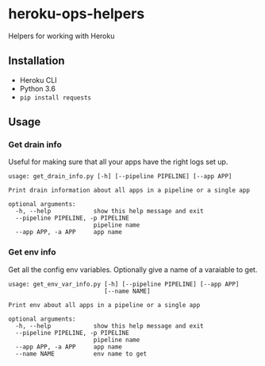 # heroku-ops-helpers
Helpers for working with Heroku

## Installation

- Heroku CLI
- Python 3.6
- `pip install requests`


## Usage

### Get drain info

Useful for making sure that all your apps have the right logs set up.

```
usage: get_drain_info.py [-h] [--pipeline PIPELINE] [--app APP]

Print drain information about all apps in a pipeline or a single app

optional arguments:
  -h, --help            show this help message and exit
  --pipeline PIPELINE, -p PIPELINE
                        pipeline name
  --app APP, -a APP     app name
```

### Get env info

Get all the config env variables. Optionally give a name of a varaiable to get.

```
usage: get_env_var_info.py [-h] [--pipeline PIPELINE] [--app APP]
                           [--name NAME]

Print env about all apps in a pipeline or a single app

optional arguments:
  -h, --help            show this help message and exit
  --pipeline PIPELINE, -p PIPELINE
                        pipeline name
  --app APP, -a APP     app name
  --name NAME           env name to get
```
